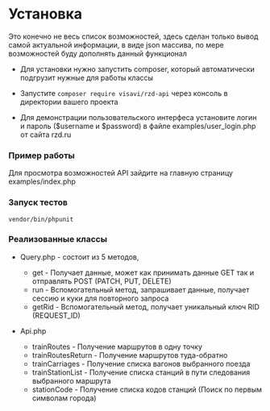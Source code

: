 # Установка

Это конечно не весь список возможностей, здесь сделан только вывод самой актуальной информации, в виде json массива, по мере возможностей буду дополнять данный функционал

* Для установки нужно запустить composer, который автоматически подгрузит нужные для работы классы
* Запустите ```composer require visavi/rzd-api``` через консоль в директории вашего проекта

* Для демонстрации пользовательского интерфеса установите логин и пароль ($username и $password) в файле examples/user_login.php от сайта rzd.ru

### Пример работы
Для просмотра возможностей API зайдите на главную страницу examples/index.php

### Запуск тестов
```
vendor/bin/phpunit
```

### Реализованные классы

* Query.php - состоит из 5 методов,
  * get  - Получает данные, может как принимать данные GET так и отправлять POST (PATCH, PUT, DELETE)
  * run - Вспомогательный метод, запрашивает данные, получает сессию и куки для повторного запроса
  * getRid - Вспомогательный метод, получает уникальный ключ RID (REQUEST_ID)
  
* Api.php
  * trainRoutes - Получение маршрутов в одну точку
  * trainRoutesReturn - Получение маршрутов туда-обратно
  * trainCarriages - Получение списка вагонов выбранного поезда
  * trainStationList - Получение списка станций в пути следования выбранного маршрута
  * stationCode - Получение списка кодов станций (Поиск по первым символам города)
